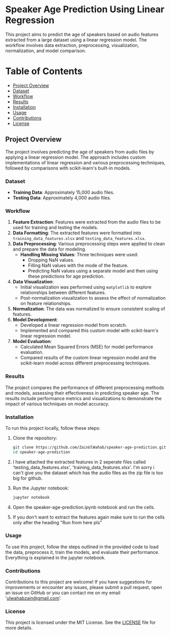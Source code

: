 # Speaker Age Prediction Using Linear Regression

This project aims to predict the age of speakers based on audio features extracted from a large dataset using a linear regression model. The workflow involves data extraction, preprocessing, visualization, normalization, and model comparison. 

# Table of Contents

- [Project Overview](#project-overview)
- [Dataset](#dataset)
- [Workflow](#workflow)
- [Results](#results)
- [Installation](#installation)
- [Usage](#usage)
- [Contributions](#contributions)
- [License](#license)

## Project Overview

The project involves predicting the age of speakers from audio files by applying a linear regression model. The approach includes custom implementations of linear regression and various preprocessing techniques, followed by comparisons with scikit-learn's built-in models.

### Dataset

- **Training Data**: Approximately 15,000 audio files.
- **Testing Data**: Approximately 4,000 audio files.

### Workflow

1. **Feature Extraction**: Features were extracted from the audio files to be used for training and testing the models.
2. **Data Formatting**: The extracted features were formatted into `training_data_features.xlsx` and `testing_data_features.xlsx`.
3. **Data Preprocessing**: Various preprocessing steps were applied to clean and prepare the data for modeling.
   - **Handling Missing Values**: Three techniques were used:
     - Dropping NaN values.
     - Filling NaN values with the mode of the feature.
     - Predicting NaN values using a separate model and then using these predictions for age prediction.
4. **Data Visualization**: 
   - Initial visualization was performed using `matplotlib` to explore relationships between different features.
   - Post-normalization visualization to assess the effect of normalization on feature relationships.
5. **Normalization**: The data was normalized to ensure consistent scaling of features.
6. **Model Development**:
   - Developed a linear regression model from scratch.
   - Implemented and compared this custom model with scikit-learn's linear regression model.
7. **Model Evaluation**:
   - Calculated Mean Squared Errors (MSE) for model performance evaluation.
   - Compared results of the custom linear regression model and the scikit-learn model across different preprocessing techniques.

### Results

The project compares the performance of different preprocessing methods and models, assessing their effectiveness in predicting speaker age. The results include performance metrics and visualizations to demonstrate the impact of various techniques on model accuracy.

### Installation

To run this project locally, follow these steps:

1. Clone the repository:

   ```bash
   git clone https://github.com/ZainUlWahab/speaker-age-prediction.git
   cd speaker-age-prediction

3.  I have attached the extracted features in 2 seperate files called 'testing_data_features.xlsx', 'training_data_features.xlsx'. I'm sorry i can't give you the dataset which has the audio files as the zip file is too big for github.
    
4. Run the Jupyter notebook:
   ```bash
   jupyter notebook

5. Open the speaker-age-prediction.ipynb notebook and run the cells.
   
7. If you don't want to extract the features again make sure to run the cells only after the heading "Run from here pls"
   
### Usage

To use this project, follow the steps outlined in the provided code to load the data, preprocess it, train the models, and evaluate their performance. Everything is explained in the jupyter notebook.

### Contributions

Contributions to this project are welcome! If you have suggestions for improvements or encounter any issues, please submit a pull request, open an issue on GitHub or you can contact me on my email 'ulwahabzain@gmail.com'.

### License

This project is licensed under the MIT License. See the [LICENSE](LICENSE) file for more details.
